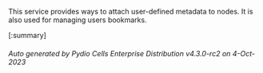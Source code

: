 






This service provides ways to attach user-defined metadata to nodes. It is also used for managing users bookmarks.

[:summary]

###### Auto generated by Pydio Cells Enterprise Distribution v4.3.0-rc2 on 4-Oct-2023

